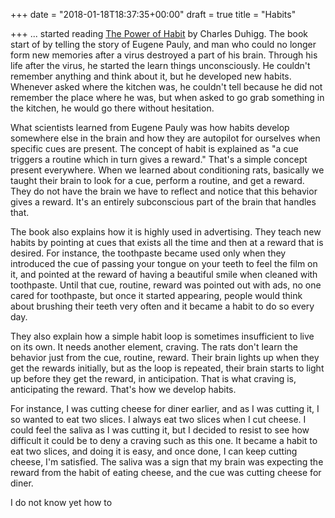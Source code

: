 +++
date = "2018-01-18T18:37:35+00:00"
draft = true
title = "Habits"

+++
... started reading [The Power of Habit](https://www.amazon.com/Power-Habit-What-Life-Business/dp/081298160X) by Charles Duhigg. The book start of by telling the story of Eugene Pauly, and man who could no longer form new memories after a virus destroyed a part of his brain. Through his life after the virus, he started the learn things unconsciously. He couldn't remember anything and think about it, but he developed new habits. Whenever asked where the kitchen was, he couldn't tell because he did not remember the place where he was, but when asked to go grab something in the kitchen, he would go there without hesitation.

What scientists learned from Eugene Pauly was how habits develop somewhere else in the brain and how they are autopilot for ourselves when specific cues are present. The concept of habit is explained as "a cue triggers a routine which in turn gives a reward." That's a simple concept present everywhere. When we learned about conditioning rats, basically we taught their brain to look for a cue, perform a routine, and get a reward. They do not have the brain we have to reflect and notice that this behavior gives a reward. It's an entirely subconscious part of the brain that handles that.

The book also explains how it is highly used in advertising. They teach new habits by pointing at cues that exists all the time and then at a reward that is desired. For instance, the toothpaste became used only when they introduced the cue of passing your tongue on your teeth to feel the film on it, and pointed at the reward of having a beautiful smile when cleaned with toothpaste. Until that cue, routine, reward was pointed out with ads, no one cared for toothpaste, but once it started appearing, people would think about brushing their teeth very often and it became a habit to do so every day.

They also explain how a simple habit loop is sometimes insufficient to live on its own. It needs another element, craving. The rats don't learn the behavior just from the cue, routine, reward. Their brain lights up when they get the rewards initially, but as the loop is repeated, their brain starts to light up before they get the reward, in anticipation. That is what craving is, anticipating the reward. That's how we develop habits.

For instance, I was cutting cheese for diner earlier, and as I was cutting it, I so wanted to eat two slices. I always eat two slices when I cut cheese. I could feel the saliva as I was cutting it, but I decided to resist to see how difficult it could be to deny a craving such as this one. It became a habit to eat two slices, and doing it is easy, and once done, I can keep cutting cheese, I'm satisfied. The saliva was a sign that my brain was expecting the reward from the habit of eating cheese, and the cue was cutting cheese for diner.

I do not know yet how to 